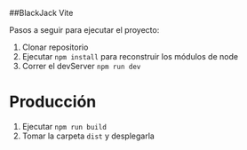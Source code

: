 ##BlackJack Vite

Pasos a seguir para ejecutar el proyecto:

1. Clonar repositorio
2. Ejecutar ``` npm install ``` para reconstruir los módulos de node
3. Correr el devServer ```npm run dev```

# Producción 

1. Ejecutar ```npm run build ```
2. Tomar la carpeta ```dist``` y desplegarla 
